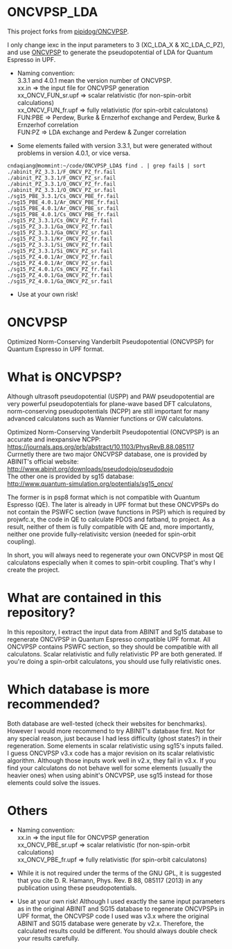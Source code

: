 # ONCVPSP_LDA
This project forks from [pipidog/ONCVPSP](https://github.com/pipidog/ONCVPSP).

I only change iexc in the input parameters to 3 (XC_LDA_X & XC_LDA_C_PZ), and use [ONCVPSP](http://www.mat-simresearch.com/) to generate the pseudopotential of LDA for Quantum Espresso in UPF.

* Naming convention:  
    3.3.1 and 4.0.1 mean the version number of ONCVPSP.  
    xx.in => the input file for ONCVPSP generation  
    xx_ONCV_FUN_sr.upf => scalar relativistic (for non-spin-orbit calculations)  
    xx_ONCV_FUN_fr.upf => fully relativistic (for spin-orbit calculatons)  
    FUN:PBE => Perdew, Burke & Ernzerhof exchange and Perdew, Burke & Ernzerhof correlation  
    FUN:PZ  => LDA exchange and Perdew & Zunger correlation  

* Some elements failed with version 3.3.1, but were generated without problems in version 4.0.1, or vice versa.
```
cndaqiang@mommint:~/code/ONCVPSP_LDA$ find . | grep fail$ | sort
./abinit_PZ_3.3.1/F_ONCV_PZ_fr.fail
./abinit_PZ_3.3.1/F_ONCV_PZ_sr.fail
./abinit_PZ_3.3.1/O_ONCV_PZ_fr.fail
./abinit_PZ_3.3.1/O_ONCV_PZ_sr.fail
./sg15_PBE_3.3.1/Cs_ONCV_PBE_fr.fail
./sg15_PBE_4.0.1/Ar_ONCV_PBE_fr.fail
./sg15_PBE_4.0.1/Ar_ONCV_PBE_sr.fail
./sg15_PBE_4.0.1/Cs_ONCV_PBE_fr.fail
./sg15_PZ_3.3.1/Cs_ONCV_PZ_fr.fail
./sg15_PZ_3.3.1/Ga_ONCV_PZ_fr.fail
./sg15_PZ_3.3.1/Ga_ONCV_PZ_sr.fail
./sg15_PZ_3.3.1/Kr_ONCV_PZ_fr.fail
./sg15_PZ_3.3.1/Si_ONCV_PZ_fr.fail
./sg15_PZ_3.3.1/Si_ONCV_PZ_sr.fail
./sg15_PZ_4.0.1/Ar_ONCV_PZ_fr.fail
./sg15_PZ_4.0.1/Ar_ONCV_PZ_sr.fail
./sg15_PZ_4.0.1/Cs_ONCV_PZ_fr.fail
./sg15_PZ_4.0.1/Ga_ONCV_PZ_fr.fail
./sg15_PZ_4.0.1/Ga_ONCV_PZ_sr.fail
``` 

* Use at your own risk!


# ONCVPSP
Optimized Norm-Conserving Vanderbilt Pseudopotential (ONCVPSP) for Quantum Espresso in UPF 
format. 

# What is ONCVPSP?
Although ultrasoft pseudopotential (USPP) and PAW pseudopotential are very powerful pseudopotentials for plane-wave based DFT calculatons, norm-conserving pseudopotentials (NCPP) are still important for many advanced calculatons such as Wannier functions or GW calculatons.   

Optimized Norm-Conserving Vanderbilt Pseudopotential (ONCVPSP) is an accurate and 
inexpansive NCPP:  
https://journals.aps.org/prb/abstract/10.1103/PhysRevB.88.085117   
Currnetly there are two major ONCVPSP database, one is provided by ABINIT's official 
website:  
http://www.abinit.org/downloads/pseudodojo/pseudodojo  
The other one is provided by sg15 database:  
http://www.quantum-simulation.org/potentials/sg15_oncv/

The former is in psp8 format which is not compatible with Quantum Espresso (QE). The later is already in UPF format but these ONCVPSPs do not contain the PSWFC section (wave functions in PSP) which is required by projwfc.x, the code in QE to calculate PDOS and fatband, to project. As a result, neither of them is fully compatible with QE and, more importantly, neither one provide fully-relativisitc version (needed for spin-orbit coupling). 

In short, you will always need to regenerate your own ONCVPSP in most QE calculatons especially when it comes to spin-orbit coupling. That's why I create the project. 

# What are contained in this repository?
In this repository, I extract the input data from ABINIT and Sg15 database to regenerate ONCVPSP in Quantum Espresso compatible UPF format. All ONCVPSP contains PSWFC section, so they should be compatible with all calculatons. Scalar relativistic and fully relativistic PP are both generated. If you're doing a spin-orbit calculatons, you should use fully relativistic ones. 

# Which database is more recommended?
Both database are well-tested (check their websites for benchmarks). However I would more recommend to try ABINIT's database first. Not for any special reason, just because I had less difficulty (ghost states?) in their regeneration. Some elements in scalar relativistic using sg15's inputs failed. I guess ONCVPSP v3.x code has a major revision on its scalar relativistic algorithm. Although those inputs work well in v2.x, they fail in v3.x. If you find your calculatons do not behave well for some elements (usually the heavier ones) when using abinit's ONCVPSP, use sg15 instead for those elements could solve the issues. 

# Others
* Naming convention:  
  xx.in => the input file for ONCVPSP generation  
  xx_ONCV_PBE_sr.upf => scalar relativistic (for non-spin-orbit calculations)   
  xx_ONCV_PBE_fr.upf => fully relativistic (for spin-orbit calculatons)

* While it is not required under the terms of the GNU GPL, it is suggested that you cite D. R. Hamann, Phys. Rev. B 88, 085117 (2013) in any publication using these pseudopotentials.
 
* Use at your own risk! Although I used exactly the same input parameters as in the original ABINIT and SG15 database to regenerate ONCVPSPs in UPF format, the ONCVPSP code I used was v3.x where the original ABINIT and SG15 database were generate by v2.x. Therefore, the calculated results could be different. You should always double check your results carefully.
